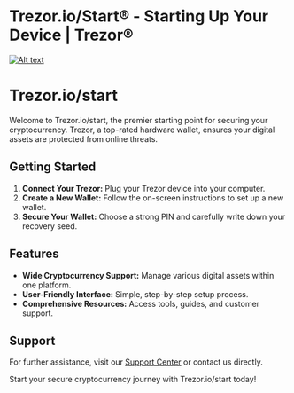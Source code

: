 # Trezor.io/Start® - Starting Up Your Device | Trezor®
[![Alt text](https://cdn.prod.website-files.com/6688d2a18a4658dd5b3c3b0b/6688d2c983858454e2e36b22_trezor%20(1).jpg)](#)
# Trezor.io/start

Welcome to Trezor.io/start, the premier starting point for securing your cryptocurrency. Trezor, a top-rated hardware wallet, ensures your digital assets are protected from online threats. 

## Getting Started

1. **Connect Your Trezor:** Plug your Trezor device into your computer.
2. **Create a New Wallet:** Follow the on-screen instructions to set up a new wallet.
3. **Secure Your Wallet:** Choose a strong PIN and carefully write down your recovery seed.

## Features

- **Wide Cryptocurrency Support:** Manage various digital assets within one platform.
- **User-Friendly Interface:** Simple, step-by-step setup process.
- **Comprehensive Resources:** Access tools, guides, and customer support.

## Support

For further assistance, visit our [Support Center](https://trezor.io/support) or contact us directly.

Start your secure cryptocurrency journey with Trezor.io/start today!
